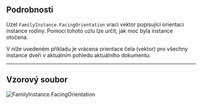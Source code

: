 ## Podrobnosti
Uzel `FamilyInstance.FacingOrientation` vrací vektor popisující orientaci instance rodiny. Pomocí tohoto uzlu lze určit, jak moc byla instance otočena.

V níže uvedeném příkladu je vrácena orientace čela (vektor) pro všechny instance dveří v aktuálním pohledu aktuálního dokumentu.
___
## Vzorový soubor

![FamilyInstance.FacingOrientation](./Revit.Elements.FamilyInstance.FacingOrientation_img.jpg)
